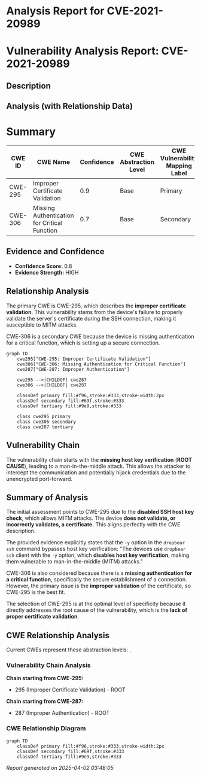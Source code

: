 # Analysis Report for CVE-2021-20989

# Vulnerability Analysis Report: CVE-2021-20989

## Description



## Analysis (with Relationship Data)

# Summary
| CWE ID | CWE Name | Confidence | CWE Abstraction Level | CWE Vulnerability Mapping Label | CWE-Vulnerability Mapping Notes |
|---|---|---|---|---|---|
| CWE-295 | Improper Certificate Validation | 0.9 | Base | Primary | Allowed |
| CWE-306 | Missing Authentication for Critical Function | 0.7 | Base | Secondary | Allowed |

## Evidence and Confidence

*   **Confidence Score:** 0.8
*   **Evidence Strength:** HIGH

## Relationship Analysis
The primary CWE is CWE-295, which describes the **improper certificate validation**. This vulnerability stems from the device's failure to properly validate the server's certificate during the SSH connection, making it susceptible to MITM attacks.

CWE-306 is a secondary CWE because the device is missing authentication for a critical function, which is setting up a secure connection.

```mermaid
graph TD
    cwe295["CWE-295: Improper Certificate Validation"]
    cwe306["CWE-306: Missing Authentication for Critical Function"]
    cwe287["CWE-287: Improper Authentication"]

    cwe295 -->|CHILDOF| cwe287
    cwe306 -->|CHILDOF| cwe287

    classDef primary fill:#f96,stroke:#333,stroke-width:2px
    classDef secondary fill:#69f,stroke:#333
    classDef tertiary fill:#9e9,stroke:#333

    class cwe295 primary
    class cwe306 secondary
    class cwe287 tertiary
```

## Vulnerability Chain
The vulnerability chain starts with the **missing host key verification** (**ROOT CAUSE**), leading to a man-in-the-middle attack. This allows the attacker to intercept the communication and potentially hijack credentials due to the unencrypted port-forward.

## Summary of Analysis
The initial assessment points to CWE-295 due to the **disabled SSH host key check**, which allows MITM attacks. The device **does not validate, or incorrectly validates, a certificate.** This aligns perfectly with the CWE description.

The provided evidence explicitly states that the `-y` option in the `dropbear ssh` command bypasses host key verification: "The devices use `dropbear ssh` client with the `-y` option, which **disables host key verification**, making them vulnerable to man-in-the-middle (MITM) attacks."

CWE-306 is also considered because there is a **missing authentication for a critical function**, specifically the secure establishment of a connection. However, the primary issue is the **improper validation** of the certificate, so CWE-295 is the best fit.

The selection of CWE-295 is at the optimal level of specificity because it directly addresses the root cause of the vulnerability, which is the **lack of proper certificate validation**.


## CWE Relationship Analysis

Current CWEs represent these abstraction levels: .


### Vulnerability Chain Analysis

**Chain starting from CWE-295:**
- 295 (Improper Certificate Validation) - ROOT


**Chain starting from CWE-287:**
- 287 (Improper Authentication) - ROOT



### CWE Relationship Diagram

```mermaid
graph TD
    classDef primary fill:#f96,stroke:#333,stroke-width:2px
    classDef secondary fill:#69f,stroke:#333
    classDef tertiary fill:#9e9,stroke:#333
```



*Report generated on 2025-04-02 03:48:05*

